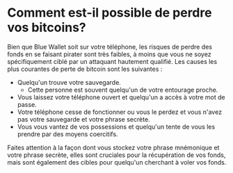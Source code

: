 # Comment est-il possible de perdre vos bitcoins?

Bien que Blue Wallet soit sur votre téléphone, les risques de perdre des fonds en se faisant pirater sont très faibles, à moins que vous ne soyez spécifiquement ciblé par un attaquant hautement qualifié. Les causes les plus courantes de perte de bitcoin sont les suivantes :

* Quelqu'un trouve votre sauvegarde.
  * Cette personne est souvent quelqu'un de votre entourage proche.
* Vous laissez votre téléphone ouvert et quelqu'un a accès à votre mot de passe.
* Votre téléphone cesse de fonctionner ou vous le perdez et vous n'avez pas votre sauvegarde et votre phrase secrète.&#x20;
* Vous vous vantez de vos possessions et quelqu'un tente de vous les prendre par des moyens coercitifs.

Faites attention à la façon dont vous stockez votre phrase mnémonique et votre phrase secrète, elles sont cruciales pour la récupération de vos fonds, mais sont également des cibles pour quelqu'un cherchant à voler vos fonds.
